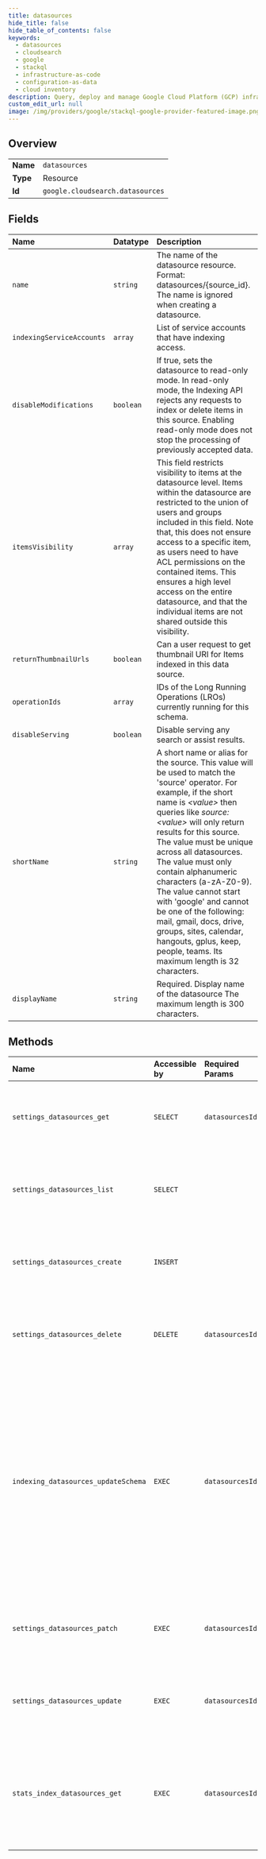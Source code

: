 ```yaml
---
title: datasources
hide_title: false
hide_table_of_contents: false
keywords:
  - datasources
  - cloudsearch
  - google    
  - stackql
  - infrastructure-as-code
  - configuration-as-data
  - cloud inventory
description: Query, deploy and manage Google Cloud Platform (GCP) infrastructure and resources using SQL
custom_edit_url: null
image: /img/providers/google/stackql-google-provider-featured-image.png
---
```

  
    

## Overview
<table><tbody>
<tr><td><b>Name</b></td><td><code>datasources</code></td></tr>
<tr><td><b>Type</b></td><td>Resource</td></tr>
<tr><td><b>Id</b></td><td><code>google.cloudsearch.datasources</code></td></tr>
</tbody></table>

## Fields
| Name | Datatype | Description |
|:-----|:---------|:------------|
| `name` | `string` | The name of the datasource resource. Format: datasources/&#123;source_id&#125;. The name is ignored when creating a datasource. |
| `indexingServiceAccounts` | `array` | List of service accounts that have indexing access. |
| `disableModifications` | `boolean` | If true, sets the datasource to read-only mode. In read-only mode, the Indexing API rejects any requests to index or delete items in this source. Enabling read-only mode does not stop the processing of previously accepted data. |
| `itemsVisibility` | `array` | This field restricts visibility to items at the datasource level. Items within the datasource are restricted to the union of users and groups included in this field. Note that, this does not ensure access to a specific item, as users need to have ACL permissions on the contained items. This ensures a high level access on the entire datasource, and that the individual items are not shared outside this visibility. |
| `returnThumbnailUrls` | `boolean` | Can a user request to get thumbnail URI for Items indexed in this data source. |
| `operationIds` | `array` | IDs of the Long Running Operations (LROs) currently running for this schema. |
| `disableServing` | `boolean` | Disable serving any search or assist results. |
| `shortName` | `string` | A short name or alias for the source. This value will be used to match the 'source' operator. For example, if the short name is *&lt;value&gt;* then queries like *source:&lt;value&gt;* will only return results for this source. The value must be unique across all datasources. The value must only contain alphanumeric characters (a-zA-Z0-9). The value cannot start with 'google' and cannot be one of the following: mail, gmail, docs, drive, groups, sites, calendar, hangouts, gplus, keep, people, teams. Its maximum length is 32 characters. |
| `displayName` | `string` | Required. Display name of the datasource The maximum length is 300 characters. |
## Methods
| Name | Accessible by | Required Params | Description |
|:-----|:--------------|:----------------|:------------|
| `settings_datasources_get` | `SELECT` | `datasourcesId` | Gets a datasource. **Note:** This API requires an admin account to execute. |
| `settings_datasources_list` | `SELECT` |  | Lists datasources. **Note:** This API requires an admin account to execute. |
| `settings_datasources_create` | `INSERT` |  | Creates a datasource. **Note:** This API requires an admin account to execute. |
| `settings_datasources_delete` | `DELETE` | `datasourcesId` | Deletes a datasource. **Note:** This API requires an admin account to execute. |
| `indexing_datasources_updateSchema` | `EXEC` | `datasourcesId` | Updates the schema of a data source. This method does not perform incremental updates to the schema. Instead, this method updates the schema by overwriting the entire schema. **Note:** This API requires an admin or service account to execute. |
| `settings_datasources_patch` | `EXEC` | `datasourcesId` | Updates a datasource. **Note:** This API requires an admin account to execute. |
| `settings_datasources_update` | `EXEC` | `datasourcesId` | Updates a datasource. **Note:** This API requires an admin account to execute. |
| `stats_index_datasources_get` | `EXEC` | `datasourcesId` | Gets indexed item statistics for a single data source. **Note:** This API requires a standard end user account to execute. |
